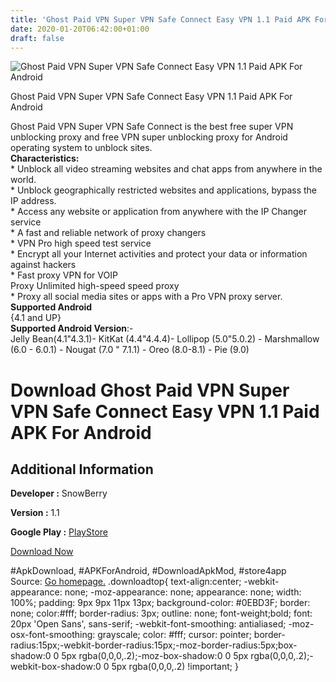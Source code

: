 ```yaml
---
title: 'Ghost Paid VPN Super VPN Safe Connect Easy VPN 1.1 Paid APK For Android'
date: 2020-01-20T06:42:00+01:00
draft: false
---
```


![Ghost Paid VPN Super VPN Safe Connect Easy VPN 1.1 Paid APK For Android](https://i0.wp.com/apkhome.net/wp-content/uploads/2020/01/Ghost-Paid-VPN-Super-VPN-Safe-Connect-Easy-VPN-1.1-Paid.png "Ghost Paid VPN Super VPN Safe Connect Easy VPN 1.1 Paid APK For Android")

  

Ghost Paid VPN Super VPN Safe Connect Easy VPN 1.1 Paid APK For Android

Ghost Paid VPN Super VPN Safe Connect is the best free super VPN unblocking proxy and free VPN super unblocking proxy for Android operating system to unblock sites.  
**Characteristics:**  
\* Unblock all video streaming websites and chat apps from anywhere in the world.  
\* Unblock geographically restricted websites and applications, bypass the IP address.  
\* Access any website or application from anywhere with the IP Changer service  
\* A fast and reliable network of proxy changers  
\* VPN Pro high speed test service  
\* Encrypt all your Internet activities and protect your data or information against hackers  
\* Fast proxy VPN for VOIP  
Proxy Unlimited high-speed speed proxy  
\* Proxy all social media sites or apps with a Pro VPN proxy server.  
**Supported Android**  
{4.1 and UP}  
**Supported Android Version**:-  
Jelly Bean(4.1"4.3.1)- KitKat (4.4"4.4.4)- Lollipop (5.0"5.0.2) - Marshmallow (6.0 - 6.0.1) - Nougat (7.0 " 7.1.1) - Oreo (8.0-8.1) - Pie (9.0)

Download Ghost Paid VPN Super VPN Safe Connect Easy VPN 1.1 Paid APK For Android
================================================================================

Additional Information
----------------------

**Developer :** SnowBerry

**Version :** 1.1

**Google Play :** [PlayStore](https://play.google.com/store/apps/details?id=com.snowberry.vpn_ghost.ghost_paid_vpn&hl=en)

  

[Download Now](https://store4app.co/post/ghost-paid-vpn-super-vpn-safe-connect-easy-vpn-1-1-paid-apk-for-android_1579453504)

  
#ApkDownload, #APKForAndroid, #DownloadApkMod, #store4app  
Source: [Go homepage.](https://store4app.co/post/ghost-paid-vpn-super-vpn-safe-connect-easy-vpn-1-1-paid-apk-for-android_1579453504) .downloadtop{ text-align:center; -webkit-appearance: none; -moz-appearance: none; appearance: none; width: 100%; padding: 9px 9px 11px 13px; background-color: #0EBD3F; border: none; color:#fff; border-radius: 3px; outline: none; font-weight;bold; font: 20px 'Open Sans', sans-serif; -webkit-font-smoothing: antialiased; -moz-osx-font-smoothing: grayscale; color: #fff; cursor: pointer; border-radius:15px;-webkit-border-radius:15px;-moz-border-radius:5px;box-shadow:0 0 5px rgba(0,0,0,.2);-moz-box-shadow:0 0 5px rgba(0,0,0,.2);-webkit-box-shadow:0 0 5px rgba(0,0,0,.2) !important; }